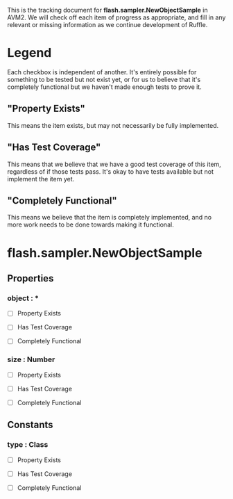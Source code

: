 This is the tracking document for **flash.sampler.NewObjectSample** in AVM2. We will check off each item of progress as appropriate, and fill in any relevant or missing information as we continue development of Ruffle.
# Legend

Each checkbox is independent of another. It's entirely possible for something to be tested but not exist yet, or for us to believe that it's completely functional but we haven't made enough tests to prove it.
## "Property Exists"

This means the item exists, but may not necessarily be fully implemented.
## "Has Test Coverage"

This means that we believe that we have a good test coverage of this item, regardless of if those tests pass. It's okay to have tests available but not implement the item yet.
## "Completely Functional"

This means we believe that the item is completely implemented, and no more work needs to be done towards making it functional.
# flash.sampler.NewObjectSample
## Properties
### object : *

* [ ] Property Exists

* [ ] Has Test Coverage

* [ ] Completely Functional


### size : Number

* [ ] Property Exists

* [ ] Has Test Coverage

* [ ] Completely Functional


## Constants
### type : Class

* [ ] Property Exists

* [ ] Has Test Coverage

* [ ] Completely Functional